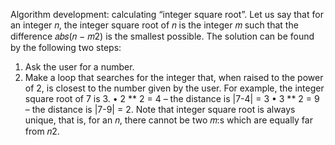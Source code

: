 Algorithm development: calculating “integer square root”.
Let us say that for an integer 𝑛, the integer square root of 𝑛 is the integer 𝑚 such that the difference
𝑎𝑏𝑠(𝑛 − 𝑚2)
is the smallest possible. The solution can be found by the following two steps:
1. Ask the user for a number.
2. Make a loop that searches for the integer that, when raised to the power of 2, is closest to the number given by the user.
For example, the integer square root of 7 is 3.
• 2 ** 2 = 4 – the distance is |7-4| = 3
• 3 ** 2 = 9 – the distance is |7-9| = 2.
Note that integer square root is always unique, that is, for an 𝑛, there cannot be two 𝑚:s which are equally far from 𝑛2.